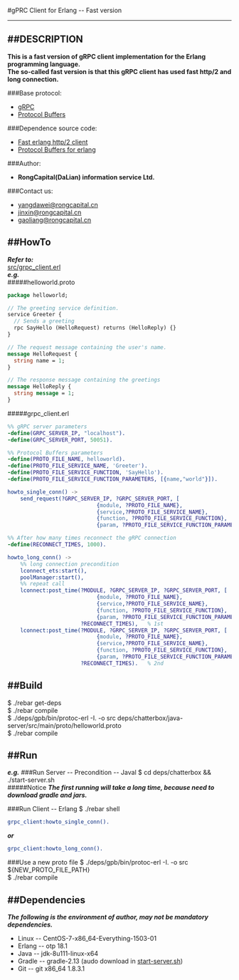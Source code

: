 #gPRC Client for Erlang -- Fast version
*******************************

##DESCRIPTION
-------------
**This is a fast version of gRPC client implementation for the Erlang programming language.**  
**The so-called fast version is that this gRPC client has used fast http/2 and long connection.**

###Base protocol:
* [gRPC](http://www.grpc.io/ "gRPC")
* [Protocol Buffers](https://developers.google.com/protocol-buffers/docs/overview "Protocol Buffers")

###Dependence source code:
* [Fast erlang http/2 client](https://github.com/optd-dl/http2-client-erlang-fast "Fast erlang http/2 client")
* [Protocol Buffers for erlang](https://github.com/tomas-abrahamsson/gpb "Protocol Buffers for erlang")

###Author:
* **RongCapital(DaLian) information service Ltd.**

###Contact us:
* [yangdawei@rongcapital.cn](mailto:yangdawei@rongcapital.cn)
* [jinxin@rongcapital.cn](mailto:jinxin@rongcapital.cn)
* [gaoliang@rongcapital.cn](mailto:gaoliang@rongcapital.cn)

##HowTo
-------------------
***Refer to:***  
[src/grpc_client.erl](https://github.com/optd-dl/grpc-client-erlang-fast/blob/master/src/grpc_client.erl "grpc_client.erl")  
***e.g.***  
#####helloworld.proto
```protobuf
package helloworld;

// The greeting service definition.
service Greeter {
  // Sends a greeting
  rpc SayHello (HelloRequest) returns (HelloReply) {}
}

// The request message containing the user's name.
message HelloRequest {
  string name = 1;
}

// The response message containing the greetings
message HelloReply {
  string message = 1;
}
```
#####grpc_client.erl
```erlang
%% gRPC server parameters
-define(GRPC_SERVER_IP, "localhost").
-define(GRPC_SERVER_PORT, 50051).

%% Protocol Buffers parameters
-define(PROTO_FILE_NAME, helloworld).
-define(PROTO_FILE_SERVICE_NAME, 'Greeter').
-define(PROTO_FILE_SERVICE_FUNCTION, 'SayHello').
-define(PROTO_FILE_SERVICE_FUNCTION_PARAMETERS, [{name,"world"}]).

howto_single_conn() ->
	send_request(?GRPC_SERVER_IP, ?GRPC_SERVER_PORT, [
							{module, ?PROTO_FILE_NAME},
							{service,?PROTO_FILE_SERVICE_NAME},
							{function, ?PROTO_FILE_SERVICE_FUNCTION},
							{param, ?PROTO_FILE_SERVICE_FUNCTION_PARAMETERS}]).

%% After how many times reconnect the gRPC connection
-define(RECONNECT_TIMES, 1000).

howto_long_conn() ->
	%% long connection precondition
	lconnect_ets:start(),
	poolManager:start(),
	%% repeat call
	lconnect:post_time(?MODULE, ?GRPC_SERVER_IP, ?GRPC_SERVER_PORT, [
							{module, ?PROTO_FILE_NAME},
							{service,?PROTO_FILE_SERVICE_NAME},
							{function, ?PROTO_FILE_SERVICE_FUNCTION},
							{param, ?PROTO_FILE_SERVICE_FUNCTION_PARAMETERS}],
					   ?RECONNECT_TIMES),	% 1st
	lconnect:post_time(?MODULE, ?GRPC_SERVER_IP, ?GRPC_SERVER_PORT, [
							{module, ?PROTO_FILE_NAME},
							{service,?PROTO_FILE_SERVICE_NAME},
							{function, ?PROTO_FILE_SERVICE_FUNCTION},
							{param, ?PROTO_FILE_SERVICE_FUNCTION_PARAMETERS}],
					   ?RECONNECT_TIMES).	% 2nd
```

##Build
-------------------
$ ./rebar get-deps  
$ ./rebar compile  
$ ./deps/gpb/bin/protoc-erl -I. -o src deps/chatterbox/java-server/src/main/proto/helloworld.proto  
$ ./rebar compile

##Run
------------
***e.g.***
###Run Server -- Precondition -- Javal
$ cd deps/chatterbox && ./start-server.sh  
#####Notice
***The first running will take a long time, because need to download gradle and jars.***

###Run Client -- Erlang
$ ./rebar shell
```erlang
grpc_client:howto_single_conn().
```
***or***
```erlang
grpc_client:howto_long_conn().
```

###Use a new proto file
$ ./deps/gpb/bin/protoc-erl -I. -o src ${NEW_PROTO_FILE_PATH}  
$ ./rebar compile

##Dependencies
-------------------
***The following is the environment of author, may not be mandatory dependencies.***  

* Linux -- CentOS-7-x86_64-Everything-1503-01
* Erlang -- otp 18.1
* Java -- jdk-8u111-linux-x64
* Gradle -- gradle-2.13 (audo download in [start-server.sh](https://github.com/optd-dl/http2-client-erlang-fast/blob/master/start-server.sh "howto.erl"))
* Git -- git x86_64 1.8.3.1

